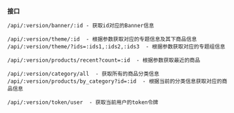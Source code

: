 **接口**<br>

`/api/:version/banner/:id - 获取id对应的Banner信息`<br>

`/api/:version/theme/:id  - 根据参数获取对应的专题信息及其下商品信息`<br>
`/api/:version/theme/?ids=:ids1,:ids2,:ids3  - 根据参数获取对应的专题组信息`<br>

`/api/:version/products/recent?count=:id  - 根据参数获取最近的商品`<br>

`/api/:version/category/all  - 获取所有的商品分类信息`<br>
`/api/:version/products/by_category?id=:id  - 根据当前的分类信息获取对应的商品信息`<br>

`/api/:version/token/user  - 获取当前用户的token令牌`<br>
